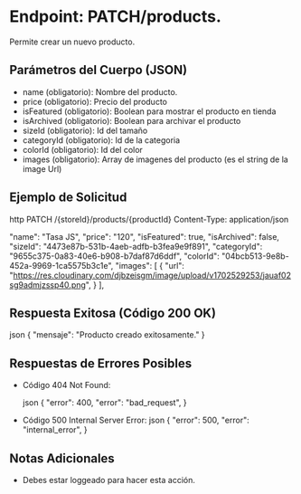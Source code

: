 # Endpoint: PATCH/products.

Permite crear un nuevo producto.

## Parámetros del Cuerpo (JSON)

- name (obligatorio): Nombre del producto.
- price (obligatorio): Precio del producto
- isFeatured (obligatorio): Boolean para mostrar el producto en tienda
- isArchived (obligatorio): Boolean para archivar el producto
- sizeId (obligatorio): Id del tamaño
- categoryId (obligatorio): Id de la categoria
- colorId (obligatorio): Id del color
- images (obligatorio): Array de imagenes del producto (es el string de la image Url)

## Ejemplo de Solicitud

http
PATCH /{storeId}/products/{productId}
Content-Type: application/json

"name": "Tasa JS",
"price": "120",
"isFeatured": true,
"isArchived": false,
"sizeId": "4473e87b-531b-4aeb-adfb-b3fea9e9f891",
"categoryId": "9655c375-0a83-40e6-b908-b7daf87d6ddf",
"colorId": "04bcb513-9e8b-452a-9969-1ca5575b3c1e",
"images": [
{
"url": "https://res.cloudinary.com/djbzeisgm/image/upload/v1702529253/jauaf02sg9admjzssp40.png",
}
],

## Respuesta Exitosa (Código 200 OK)

json
{
"mensaje": "Producto creado exitosamente."
}

## Respuestas de Errores Posibles

- Código 404 Not Found:

  json
  {
  "error": 400,
  "error": "bad_request",
  }

- Código 500 Internal Server Error:
  json
  {
  "error": 500,
  "error": "internal_error",
  }

## Notas Adicionales

- Debes estar loggeado para hacer esta acción.
